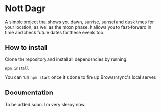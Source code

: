 # Nott Dagr

A simple project that shows you dawn, sunrise, sunset and dusk times for your location, as well as the moon phase. It allows you to fast-forward in time and check future dates for these events too.

## How to install

Clone the repository and install all dependencies by running:

`npm install`

You can run `npm start` once it's done to fire up Browsersync's local server.

## Documentation

To be added soon. I'm very sleepy now.